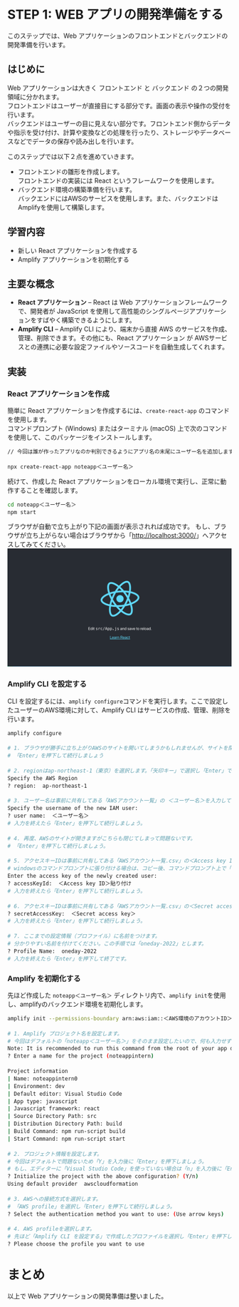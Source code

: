 # STEP 1: WEB アプリの開発準備をする
このステップでは、Web アプリケーションのフロントエンドとバックエンドの開発準備を行います。

## はじめに
Web アプリケーションは大きく フロントエンド と バックエンド の２つの開発領域に分かれます。<br>
フロントエンドはユーザーが直接目にする部分です。画面の表示や操作の受付を行います。<br>
バックエンドはユーザーの目に見えない部分です。フロントエンド側からデータや指示を受け付け、計算や変換などの処理を行ったり、ストレージやデータベースなどでデータの保存や読み出しを行います。<br>

このステップでは以下２点を進めていきます。
* フロントエンドの雛形を作成します。<br>
フロントエンドの実装には React というフレームワークを使用します。<br>
* バックエンド環境の構築準備を行います。<br>
バックエンドにはAWSのサービスを使用します。また、バックエンドはAmplifyを使用して構築します。<br>


## 学習内容
* 新しい React アプリケーションを作成する
* Amplify アプリケーションを初期化する

## 主要な概念
 * **React アプリケーション** – React は Web アプリケーションフレームワークで、開発者が JavaScript を使用して高性能のシングルページアプリケーションをすばやく構築できるようにします。
 * **Amplify CLI** – Amplify CLI により、端末から直接 AWS のサービスを作成、管理、削除できます。その他にも、React アプリケーション が AWSサービスとの連携に必要な設定ファイルやソースコードを自動生成してくれます。

## 実装
### React アプリケーションを作成
簡単に React アプリケーションを作成するには、`create-react-app` のコマンドを使用します。<br>
コマンドプロンプト (Windows) またはターミナル (macOS) 上で次のコマンドを使用して、このパッケージをインストールします。
```bash
// 今回は誰が作ったアプリなのか判別できるようにアプリ名の末尾にユーザー名を追加します

npx create-react-app noteapp＜ユーザー名＞
```

続けて、作成した React アプリケーションをローカル環境で実行し、正常に動作することを確認します。
```bash
cd noteapp＜ユーザー名＞
npm start
```
ブラウザが自動で立ち上がり下記の画面が表示されれば成功です。
もし、ブラウザが立ち上がらない場合はブラウザから「[http://localhost:3000/](http://localhost:3000/)」へアクセスしてみてください。
![](/images/module-one_npm-start-success.png)

### Amplify CLI を設定する
CLI を設定するには、`amplify configure`コマンドを実行します。ここで設定したユーザーのAWS環境に対して、Amplify CLI はサービスの作成、管理、削除を行います。
```bash
amplify configure

# 1. ブラウザが勝手に立ち上がりAWSのサイトを開いてしまうかもしれませんが、サイトを閉じてしまっても問題ないです。
# 「Enter」を押下して続行しましょう

# 2. regionはap-northeast-1（東京）を選択します。「矢印キー」で選択し「Enter」で決定です。
Specify the AWS Region
? region:  ap-northeast-1

# 3. ユーザー名は事前に共有してある「AWSアカウント一覧」の ＜ユーザー名＞を入力してください。
Specify the username of the new IAM user:
? user name:  ＜ユーザー名＞
# 入力を終えたら「Enter」を押下して続行しましょう。

# 4. 再度、AWSのサイトが開きますがこちらも閉じてしまって問題ないです。
# 「Enter」を押下して続行しましょう。

# 5. アクセスキーIDは事前に共有してある「AWSアカウント一覧.csv」の＜Access key ID＞をコピーして貼り付けてください。
# windowsのコマンドプロンプトに張り付ける場合は、コピー後、コマンドプロンプト上で「右クリック」です。
Enter the access key of the newly created user:
? accessKeyId:  ＜Access key ID＞貼り付け
# 入力を終えたら「Enter」を押下して続行しましょう。

# 6. アクセスキーIDは事前に共有してある「AWSアカウント一覧.csv」の＜Secret access key＞をコピーして貼り付けてください。
? secretAccessKey:  ＜Secret access key＞
# 入力を終えたら「Enter」を押下して続行しましょう。

# 7. ここまでの設定情報（プロファイル）に名前をつけます。
# 分かりやすい名前を付けてください。この手順では「oneday-2022」とします。
? Profile Name:  oneday-2022
# 入力を終えたら「Enter」を押下して終了です。
```

### Amplify を初期化する
先ほど作成した `noteapp＜ユーザー名＞` ディレクトリ内で、`amplify init`を使用し、amplifyのバックエンド環境を初期化します。
```bash
amplify init --permissions-boundary arn:aws:iam::＜AWS環境のアカウントID＞:policy/OneDayIntern2022Boundary

# 1. Amplify プロジェクト名を設定します。
# 今回はデフォルトの「noteapp＜ユーザー名＞」をそのまま設定したいので、何も入力せず「Enter」を押下しましょう。
Note: It is recommended to run this command from the root of your app directory
? Enter a name for the project (noteappintern) 

Project information
| Name: noteappintern0
| Environment: dev
| Default editor: Visual Studio Code
| App type: javascript
| Javascript framework: react
| Source Directory Path: src
| Distribution Directory Path: build
| Build Command: npm run-script build
| Start Command: npm run-script start

# 2. プロジェクト情報を設定します。
# 今回はデフォルトで問題ないため「Y」を入力後に「Enter」を押下しましょう。
# もし、エディターに「Visual Studio Code」を使っていない場合は「n」を入力後に「Enter」を押下して「? Choose your default editor」で任意のエディターを選択してください。
? Initialize the project with the above configuration? (Y/n)
Using default provider  awscloudformation

# 3. AWSへの接続方式を選択します。
# 「AWS profile」を選択し「Enter」を押下して続行しましょう。
? Select the authentication method you want to use: (Use arrow keys)

# 4. AWS profileを選択します。
# 先ほど「Amplify CLI を設定する」で作成したプロファイルを選択し「Enter」を押下して続行しましょう。
? Please choose the profile you want to use


```

# まとめ
以上で Web アプリケーションの開発準備は整いました。